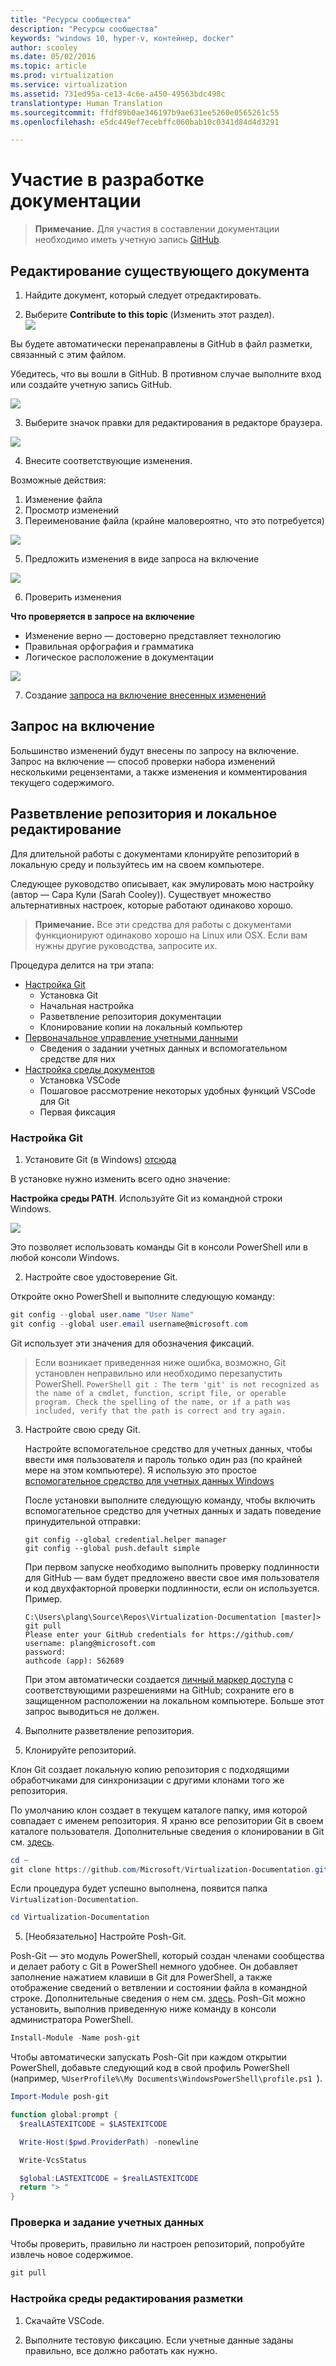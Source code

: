 ```yaml
---
title: "Ресурсы сообщества"
description: "Ресурсы сообщества"
keywords: "windows 10, hyper-v, контейнер, docker"
author: scooley
ms.date: 05/02/2016
ms.topic: article
ms.prod: virtualization
ms.service: virtualization
ms.assetid: 731ed95a-ce13-4c6e-a450-49563bdc498c
translationtype: Human Translation
ms.sourcegitcommit: ffdf89b0ae346197b9ae631ee5260e0565261c55
ms.openlocfilehash: e5dc449ef7ecebffc060bab10c0341d84d4d3291

---
```


# Участие в разработке документации

> **Примечание.** Для участия в составлении документации необходимо иметь учетную запись [GitHub](https://www.github.com).

## Редактирование существующего документа

1. Найдите документ, который следует отредактировать.  

2. Выберите **Contribute to this topic** (Изменить этот раздел).  
  ![](media/editDoc.png)
  
  Вы будете автоматически перенаправлены в GitHub в файл разметки, связанный с этим файлом.
  
  Убедитесь, что вы вошли в GitHub.  В противном случае выполните вход или создайте учетную запись GitHub.
  
  ![](media/GitHubView.png)
  
3. Выберите значок правки для редактирования в редакторе браузера.
  
  ![](media/GitHubEdit.png)

4. Внесите соответствующие изменения.
  
  Возможные действия:
  1. Изменение файла
  2. Просмотр изменений
  3. Переименование файла (крайне маловероятно, что это потребуется)
  
  ![](media/GitHubEditor.png)
  
5. Предложить изменения в виде запроса на включение
  
  ![](media/GitHubProposeChange.png)

6. Проверить изменения
  
  **Что проверяется в запросе на включение**  
  * Изменение верно — достоверно представляет технологию
  * Правильная орфография и грамматика
  * Логическое расположение в документации
    
  ![](media/GitHubCreatePR.png)

7. Создание [запроса на включение внесенных изменений](contribute_to_docs.md#pull-requests)  

## Запрос на включение

Большинство изменений будут внесены по запросу на включение.  Запрос на включение — способ проверки набора изменений несколькими рецензентами, а также изменения и комментирования текущего содержимого.


## Разветвление репозитория и локальное редактирование

Для длительной работы с документами клонируйте репозиторий в локальную среду и пользуйтесь им на своем компьютере.

Следующее руководство описывает, как эмулировать мою настройку (автор — Сара Кули (Sarah Cooley)).  Существует множество альтернативных настроек, которые работают одинаково хорошо.

> **Примечание.** Все эти средства для работы с документами функционируют одинаково хорошо на Linux или OSX.  Если вам нужны другие руководства, запросите их.

Процедура делится на три этапа:
* [Настройка Git](contribute_to_docs.md#set-up-git)
  * Установка Git
  * Начальная настройка
  * Разветвление репозитория документации
  * Клонирование копии на локальный компьютер
* [Первоначальное управление учетными данными](contribute_to_docs.md#validate-and-stash-credentials)
  * Сведения о задании учетных данных и вспомогательном средстве для них
* [Настройка среды документов](contribute_to_docs.md#set-up-markdown-editing-environment)
  * Установка VSCode
  * Пошаговое рассмотрение некоторых удобных функций VSCode для Git
  * Первая фиксация

### Настройка Git

1. Установите Git (в Windows) [отсюда](https://git-for-windows.github.io/)

  В установке нужно изменить всего одно значение:

  **Настройка среды PATH**. Используйте Git из командной строки Windows.

  ![](media/GitFromWinCMD.png)

  Это позволяет использовать команды Git в консоли PowerShell или в любой консоли Windows.

2. Настройте свое удостоверение Git.

  Откройте окно PowerShell и выполните следующую команду:

  ``` PowerShell
  git config --global user.name "User Name"
  git config --global user.email username@microsoft.com
  ```

  Git использует эти значения для обозначения фиксаций.

  > Если возникает приведенная ниже ошибка, возможно, Git установлен неправильно или необходимо перезапустить PowerShell.
    ``` PowerShell
    git : The term 'git' is not recognized as the name of a cmdlet, function, script file, or operable program. Check the spelling of the name, or if a path was included, verify that the path is correct and try again.
    ```

3. Настройте свою среду Git.

   Настройте вспомогательное средство для учетных данных, чтобы ввести имя пользователя и пароль только один раз (по крайней мере на этом компьютере).
   Я использую это простое [вспомогательное средство для учетных данных Windows](https://github.com/Microsoft/Git-Credential-Manager-for-Windows#download-and-install)

   После установки выполните следующую команду, чтобы включить вспомогательное средство для учетных данных и задать поведение принудительной отправки:
   ```
   git config --global credential.helper manager
   git config --global push.default simple
   ```

   При первом запуске необходимо выполнить проверку подлинности для GitHub — вам будет предложено ввести свое имя пользователя и код двухфакторной проверки подлинности, если он используется.
   Пример.
   ```
   C:\Users\plang\Source\Repos\Virtualization-Documentation [master]> git pull
   Please enter your GitHub credentials for https://github.com/
   username: plang@microsoft.com
   password:
   authcode (app): 562689
   ```
   При этом автоматически создается [личный маркер доступа](https://github.com/settings/tokens) с соответствующими разрешениями на GitHub; сохраните его в защищенном расположении на локальном компьютере. Больше этот запрос выводиться не должен.

4. Выполните разветвление репозитория.

5. Клонируйте репозиторий.

  Клон Git создает локальную копию репозитория с подходящими обработчиками для синхронизации с другими клонами того же репозитория.

  По умолчанию клон создает в текущем каталоге папку, имя которой совпадает с именем репозитория.  Я храню все репозитории Git в своем каталоге пользователя.  Дополнительные сведения о клонировании в Git см. [здесь](http://git-scm.com/docs/git-clone).

  ``` PowerShell
  cd ~
  git clone https://github.com/Microsoft/Virtualization-Documentation.git
  ```

  Если процедура будет успешно выполнена, появится папка `Virtualization-Documentation`.

  ``` PowerShell
  cd Virtualization-Documentation
  ```

5. [Необязательно] Настройте Posh-Git.

  Posh-Git — это модуль PowerShell, который создан членами сообщества и делает работу с Git в PowerShell немного удобнее.  Он добавляет заполнение нажатием клавиши в Git для PowerShell, а также отображение сведений о ветвлении и состоянии файла в командной строке.  Дополнительные сведения о нем см. [здесь](https://github.com/dahlbyk/posh-git).  Posh-Git можно установить, выполнив приведенную ниже команду в консоли администратора PowerShell.

  ``` PowerShell
  Install-Module -Name posh-git
  ```

  Чтобы автоматически запускать Posh-Git при каждом открытии PowerShell, добавьте следующий код в свой профиль PowerShell (например, `%UserProfile%\My Documents\WindowsPowerShell\profile.ps1 `).

  ``` PowerShell
  Import-Module posh-git

  function global:prompt {
    $realLASTEXITCODE = $LASTEXITCODE

    Write-Host($pwd.ProviderPath) -nonewline

    Write-VcsStatus

    $global:LASTEXITCODE = $realLASTEXITCODE
    return "> "
  }
  ```

### Проверка и задание учетных данных

  Чтобы проверить, правильно ли настроен репозиторий, попробуйте извлечь новое содержимое.

  ``` PowerShell
  git pull
  ```


### Настройка среды редактирования разметки

1. Скачайте VSCode.

6. Выполните тестовую фиксацию.  Если учетные данные заданы правильно, все должно работать как нужно.






<!--HONumber=Oct16_HO4-->


